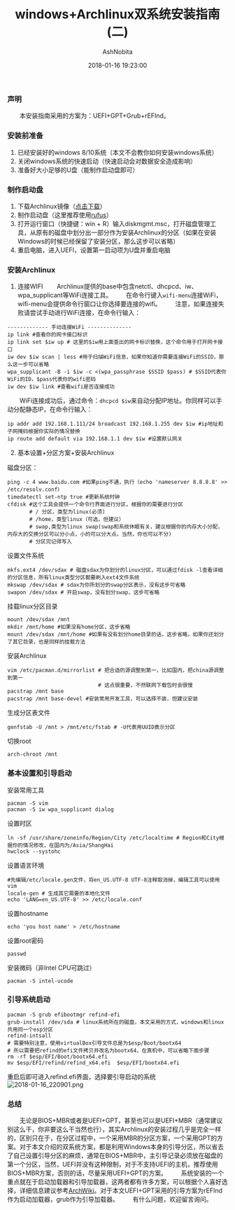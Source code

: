 ﻿---
layout: post
title: windows+Archlinux双系统安装指南(二)
author: AshNobita
tags: [windows, archlinux]
date: 2018-01-16 19:23:00
categories: archlinux
excerpt: "安装windows和Archlinux双系统简单文字指南，采用UEFI+GPT方案，适合于较新的机器"
showimg: "images/windows-archlinux.jpeg"
---

### 声明
&ensp;&ensp;&ensp;&ensp;本安装指南采用的方案为：UEFI+GPT+Grub+rEFInd。

### 安装前准备
1. 已经安装好的windows 8/10系统（本文不会教你如何安装windows系统）
2. 关闭windows系统的快速启动（快速启动会对数据安全造成影响）
3. 准备好大小足够的U盘（能制作启动盘即可）

### 制作启动盘
1.  下载Archlinux镜像（[点击下载](https://www.archlinux.org/download/)）
2. 制作启动盘（这里推荐使用[rufus](https://rufus.akeo.ie/)）
3. 打开运行窗口（快捷键：win + R）输入diskmgmt.msc，打开磁盘管理工具，从原有的磁盘中划分出一部分作为安装Archlinux的分区（如果在安装Windows的时候已经保留了安装分区，那么这步可以省略）
4. 重启电脑，进入UEFI，设置第一启动项为U盘并重启电脑

### 安装Archlinux
1. 连接WIFI
&ensp;&ensp;&ensp;&ensp;Archlinux提供的base中包含netctl、dhcpcd、iw、wpa_supplicant等WiFi连接工具。
&ensp;&ensp;&ensp;&ensp;在命令行键入`wifi-menu`连接WiFi，wifi-menu会提供命令行窗口让你选择要连接的wifi。
&ensp;&ensp;&ensp;&ensp;注意，如果连接失败请尝试手动进行WiFi连接，在命令行输入：
 ```
------------- 手动连接WiFi --------------
ip link #查看你的网卡接口标识
ip link set $iw up # 这里的$iw用上面查出的网卡标识替换，这个命令用于打开网卡接口
iw dev $iw scan | less #用于扫描WiFi信息，如果你知道你需要连接WiFi的SSID，那么这一步可以省略
wpa_supplicant -B -i $iw -c <(wpa_passphrase $SSID $pass) # $SSID代表你WiFi的ID，$pass代表你的wifi密码
iw dev $iw link #查看wifi是否连接成功
```
&ensp;&ensp;&ensp;&ensp;WiFi连接成功后，通过命令：`dhcpcd $iw`来自动分配IP地址。你同样可以手动分配静态IP，在命令行输入：
```
ip addr add 192.168.1.111/24 broadcast 192.168.1.255 dev $iw #ip地址和子网掩码根据你实际的情况替换
ip route add default via 192.168.1.1 dev $iw #设置默认网关
```
2. 基本设置+分区方案+安装Archlinux

磁盘分区：
```
ping -c 4 www.baidu.com #如果ping不通，执行（echo 'nameserver 8.8.8.8' >> /etc/resolv.conf）
timedatectl set-ntp true #更新系统时钟
cfdisk #这个工具会提供一个命令行界面进行分区，根据你的需要进行分区
       # / 分区，类型为linux(必须)
       # /home，类型linux（可选，但建议）
       # swap,类型为linux swap(swap和系统休眠有关，建议根据你的内存大小分配，内存大的交换分区可以分小点，小的可以分大点。当然，你也可以不分)
       # 分区完记得写入
```
设置文件系统
```
mkfs.ext4 /dev/sdax # 磁盘sdax为你划分的linux分区，可以通过fdisk -l查看详细的分区信息，所有linux类型分区都要刷入ext4文件系统
mkswap /dev/sdax # sdax为你所划分的swap分区表示，没有这步可省略
swapon /dev/sdax # 开启swap，没有划分swap，这步可省略
```
挂载linux分区目录
 ```
mount /dev/sdax /mnt 
mkdir /mnt/home #如果没有home分区，这步省略
mount /dev/sdax /mnt/home #如果有没有划分home目录的话，这步省略，如果你还划分了其它目录，也是同样的挂载方法
```
安装Archlinux
```
vim /etc/pacman.d/mirrorlist # 把合适的源调整到第一，比如国内，把china源调整到第一
                             # 这点很重要，不然联网下载包时会很慢
pacstrap /mnt base
pacstrap /mnt base-devel #安装常用开发工具，可以选择不装，但建议安装
```
生成分区表文件
```
genfstab -U /mnt > /mnt/etc/fstab # -U代表用UUID表示分区
```
切换root
```
arch-chroot /mnt
```

### 基本设置和引导启动
安装常用工具
```
pacman -S vim
pacman -S iw wpa_supplicant dialog
```

设置时区
```
ln -sf /usr/share/zoneinfo/Region/City /etc/localtime # Region和City根据你的情况修改，在国内为/Asia/ShangHai
hwclock --systohc
```
设置语言环境
```
#先编辑/etc/locale.gen文件，将en_US.UTF-8 UTF-8注释取消掉，编辑工具可以使用vim
locale-gen # 生成其它需要的本地化文件
echo 'LANG=en_US.UTF-8' >> /etc/locale.conf
```
设置hostname
```
echo 'you host name' > /etc/hostname
```
设置root密码
```
passwd
```
安装微码（非Intel CPU可跳过）
```
pacman -S intel-ucode
```

### 引导系统启动

```
pacman -S grub efibootmgr refind-efi
grub-install /dev/sda # linux系统所在的磁盘，本文采用的方式，windows和linux共用同一个esp分区
refind-intsall
# 需要特别注意，使用virtualBox引导文件总是为$esp/Boot/bootx64
# 所以需要把refind的efi文件拷贝并改名为bootx64，在真机中，可以省略下面步骤
rm -rf $esp/EFI/Boot/bootx64.efi
mv $esp/EFI/refind/refind_x64.efi  $esp/EFI/bootx64.efi
```
重启后即可进入refind.efi界面，选择要引导启动的系统![2018-01-16_220901.png](http://upload-images.jianshu.io/upload_images/6948320-01c83d5ef8ebb4f8.png?imageMogr2/auto-orient/strip%7CimageView2/2/w/1240)

### 总结
&ensp;&ensp;&ensp;&ensp;无论是BIOS+MBR或者是UEFI+GPT，甚至也可以是UEFI+MBR（通常建议别这么干，你非要这么干当然也行），其实Archlinux的安装过程几乎是完全一样的，区别只在于，在分区过程中，一个采用MBR的分区方案，一个采用GPT的方案。对于本文介绍的双系统方案，都是利用Windows本身的引导分区，所以省去了自己设置引导分区的麻烦，通常在BIOS+MBR中，主引导记录必须放在磁盘的第一个分区，当然，UEFI并没有这种限制，对于不支持UEFI的主机，推荐使用BIOS+MBR方案，否则的话，尽量采用UEFI+GPT的方案。
&ensp;&ensp;&ensp;&ensp;系统安装的一个重点就在于启动加载器和引导加载器，这两者都有许多方案，可以根据个人喜好选择，详细信息建议参考[ArchWiki](https://wiki.archlinux.org/index.php/Installation_guide)。对于本文UEFI+GPT采用的引导方案为rEFInd作为启动加载器，grub作为引导加载器。
&ensp;&ensp;&ensp;&ensp;有什么问题，欢迎留言询问。